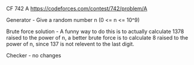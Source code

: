 CF 742 A https://codeforces.com/contest/742/problem/A

Generator - Give a random number n (0 <= n <= 10^9)

Brute force solution - A funny way to do this is to actually calculate 1378 raised to the power of n, a better brute force is to calculate 8 raised to the power of n, since 137 is not relevent to the last digit.

Checker - no changes